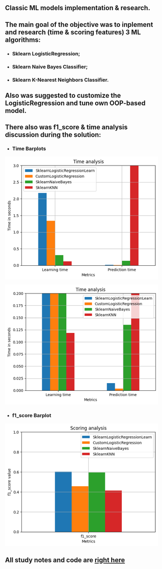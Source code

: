 ## Classic ML models implementation & research.

## The main goal of the objective was to inplement and research (time & scoring features) 3 ML algorithms:
* ### Sklearn LogisticRegression;
* ### Sklearn Naive Bayes Classifier;
* ### Sklearn K-Nearest Neighbors Classifier.

## Also was suggested to customize the LogisticRegression and tune own OOP-based model.

## There also was f1_score & time analysis discussion during the solution:

* ### Time Barplots

![](task/images/time_zoom_2.png)

![](task/images/time_zoom_3.png)

* ### f1_score Barplot

![](task/images/f1_score.png)

## All study notes and code are [right here](weather_prediction_classic_ML.ipynb)

